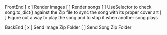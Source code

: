 FrontEnd
[ x ] Render images 
[ ] Render songs
[ ] UseSelector to check song.to_dict() against the Zip file to sync the song with its proper cover art 
[ ] Figure out a way to play the song and to stop it when another song plays 

BackEnd
[ x ] Send Image Zip Folder
[ ] Send Song Zip Folder


